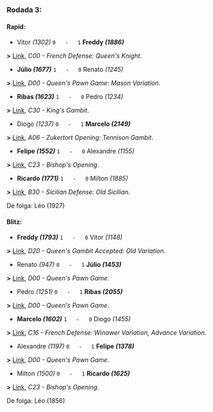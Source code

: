 ### Rodada 3:

#### Rapid:

* Vitor *(1302)* `0   -   1` **Freddy *(1886)***

**>** [Link](https://www.lichess.org/mPoMdB5X), *C00 - French Defense: Queen's Knight*.
* **Júlio *(1677)*** `1   -   0`  Renato *(1245)*

**>** [Link](https://www.lichess.org/UoTKilWT), *D00 - Queen's Pawn Game: Mason Variation*.
* **Ribas *(1623)*** `1   -   0`  Pedro *(1234)*

**>** [Link](https://www.lichess.org/rwRiLi0u), *C30 - King's Gambit*.
* Diogo *(1237)* `0   -   1` **Marcelo *(2149)***

**>** [Link](https://www.lichess.org/iTEYyYuH), *A06 - Zukertort Opening: Tennison Gambit*.
* **Felipe *(1552)*** `1   -   0`  Alexandre *(1155)*

**>** [Link](https://www.lichess.org/AjfNFS7V), *C23 - Bishop's Opening*.
* **Ricardo *(1771)*** `1   -   0`  Milton *(1885)*

**>** [Link](https://www.lichess.org/ONIds6vg), *B30 - Sicilian Defense: Old Sicilian*.

De folga: Léo (1927)

#### Blitz:

* **Freddy *(1793)*** `1   -   0`  Vitor *(1148)*

**>** [Link](https://www.lichess.org/2NkAyca4), *D20 - Queen's Gambit Accepted: Old Variation*.
* Renato *(947)* `0   -   1` **Júlio *(1453)***

**>** [Link](https://www.lichess.org/sGYNFcf4), *D00 - Queen's Pawn Game*.
* Pedro *(1251)* `0   -   1` **Ribas *(2055)***

**>** [Link](https://www.lichess.org/XPb1HyYk), *D00 - Queen's Pawn Game*.
* **Marcelo *(1602)*** `1   -   0`  Diogo *(1455)*

**>** [Link](https://www.lichess.org/5TFXe391), *C16 - French Defense: Winawer Variation, Advance Variation*.
* Alexandre *(1197)* `0   -   1` **Felipe *(1378)***

**>** [Link](https://www.lichess.org/Ph54JBSv), *D00 - Queen's Pawn Game*.
* Milton *(1500)* `0   -   1` **Ricardo *(1625)***

**>** [Link](https://www.lichess.org/fWgQh4gz), *C23 - Bishop's Opening*.

De folga: Léo (1856)

